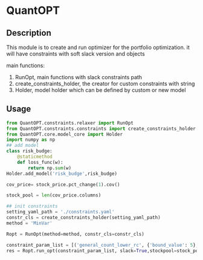 # QuantOPT


## Description

This module is to create and run optimizer for the portfolio optimization. 
it will have constraints with soft slack version and objects 

main functions:
1. RunOpt, main functions with slack constraints path
2. create_constraints_holder, the creator for custom constraints with string
3. Holder, model holder which can be defined by custom or new model




## Usage

```python
from QuantOPT.constraints.relaxer import RunOpt
from QuantOPT.constraints.constraints import create_constraints_holder
from QuantOPT.core.model_core import Holder
import numpy as np
## add model
class risk_budge: 
    @staticmethod
    def loss_func(w):
        return np.sum(w)
Holder.add_model('risk_budge',risk_budge)

cov_price= stock_price.pct_change(1).cov()

stock_pool = len(cov_price.columns)

## init constraints
setting_yaml_path = './constraints.yaml'
constr_cls = create_constraints_holder(setting_yaml_path)
method = 'MinVar'

Ropt = RunOpt(method=method, constr_cls=constr_cls)

constraint_param_list = [('general_count_lower_rc', {'bound_value': 5}, 1, 'ineq')]
res = Ropt.run_opt(constraint_param_list, slack=True,stockpool=stock_pool, sigma2=cov_price)



```